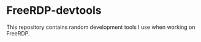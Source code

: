 # FreeRDP-devtools

This repository contains random development tools I use when working on FreeRDP.
